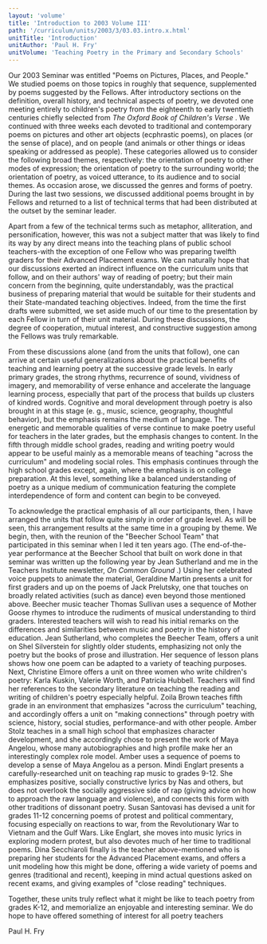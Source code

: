 ```yaml
---
layout: 'volume'
title: 'Introduction to 2003 Volume III'
path: '/curriculum/units/2003/3/03.03.intro.x.html'
unitTitle: 'Introduction'
unitAuthor: 'Paul H. Fry'
unitVolume: 'Teaching Poetry in the Primary and Secondary Schools'
---
```


<body>
<p>
  Our 2003 Seminar was entitled "Poems on Pictures, Places, and People." We studied poems on those topics in roughly that sequence, supplemented by poems suggested by the Fellows. After introductory sections on the definition, overall history, and technical aspects of poetry, we devoted one meeting entirely to children's poetry from the eighteenth to early twentieth centuries chiefly selected from
  <i>
   The Oxford Book of Children's Verse
  </i>
  . We continued with three weeks each devoted to traditional and contemporary poems on pictures and other art objects (ecphrastic poems), on places (or the sense of place), and on people (and animals or other things or ideas speaking or addressed as people). These categories allowed us to consider the following broad themes, respectively: the orientation of poetry to other modes of expression; the orientation of poetry to the surrounding world; the orientation of poetry, as voiced utterance, to its audience and to social themes. As occasion arose, we discussed the genres and forms of poetry. During the last two sessions, we discussed additional poems brought in by Fellows and returned to a list of technical terms that had been distributed at the outset by the seminar leader.
 </p>
<p>
  Apart from a few of the technical terms such as metaphor, alliteration, and personification, however, this was not a subject matter that was likely to find its way by any direct means into the teaching plans of public school teachers-with the exception of one Fellow who was preparing twelfth graders for their Advanced Placement exams. We can naturally hope that our discussions exerted an indirect influence on the curriculum units that follow, and on their authors' way of reading of poetry; but their main concern from the beginning, quite understandably, was the practical business of preparing material that would be suitable for their students and their State-mandated teaching objectives. Indeed, from the time the first drafts were submitted, we set aside much of our time to the presentation by each Fellow in turn of their unit material. During these discussions, the degree of cooperation, mutual interest, and constructive suggestion among the Fellows was truly remarkable.
 </p>
<p>
  From these discussions alone (and from the units that follow), one can arrive at certain useful generalizations about the practical benefits of teaching and learning poetry at the successive grade levels. In early primary grades, the strong rhythms, recurrence of sound, vividness of imagery, and memorability of verse enhance and accelerate the language learning process, especially that part of the process that builds up clusters of kindred words. Cognitive and moral development through poetry is also brought in at this stage (e. g., music, science, geography, thoughtful behavior), but the emphasis remains the medium of language. The energetic and memorable qualities of verse continue to make poetry useful for teachers in the later grades, but the emphasis changes to content. In the fifth through middle school grades, reading and writing poetry would appear to be useful mainly as a memorable means of teaching "across the curriculum" and modeling social roles. This emphasis continues through the high school grades except, again, where the emphasis is on college preparation. At this level, something like a balanced understanding of poetry as a unique medium of communication featuring the complete interdependence of form and content can begin to be conveyed.
 </p>
<p>
  To acknowledge the practical emphasis of all our participants, then, I have arranged the units that follow quite simply in order of grade level. As will be seen, this arrangement results at the same time in a grouping by theme. We begin, then, with the reunion of the "Beecher School Team" that participated in this seminar when I led it ten years ago. (The end-of-the-year performance at the Beecher School that built on work done in that seminar was written up the following year by Jean Sutherland and me in the Teachers Institute newsletter,
  <i>
   On Common Ground
  </i>
  .) Using her celebrated voice puppets to animate the material, Geraldine Martin presents a unit for first graders and up on the poems of Jack Prelutsky, one that touches on broadly related activities (such as dance) even beyond those mentioned above. Beecher music teacher Thomas Sullivan  uses a sequence of Mother Goose rhymes to introduce the rudiments of musical understanding to third graders. Interested teachers will wish to read his initial remarks on the differences and similarities between music and poetry in the history of education. Jean Sutherland, who completes the Beecher Team, offers a unit on Shel Silverstein for slightly older students, emphasizing not only the poetry but the books of prose and illustration. Her sequence of lesson plans shows how one poem can be adapted to a variety of teaching purposes. Next, Christine Elmore offers a unit on three women who write children's poetry: Karla Kuskin, Valerie Worth, and Patricia Hubbell. Teachers will find her references to the secondary literature on teaching the reading and writing of children's poetry especially helpful. Zoila Brown teaches fifth grade in an environment that emphasizes "across the curriculum" teaching, and accordingly offers a unit on "making connections" through poetry with science, history, social studies, performance-and with other people. Amber Stolz teaches in a small high school that emphasizes character development, and she accordingly chose to present the work of Maya Angelou, whose many autobiographies and high profile make her an interestingly complex role model. Amber uses a sequence of poems to develop a sense of Maya Angelou as a person. Mindi Englart presents a carefully-researched unit on teaching rap music to grades 9-12. She emphasizes positive, socially constructive lyrics by Nas and others, but does not overlook the socially aggressive side of rap (giving advice on how to approach the raw language and violence), and connects this form with other traditions of dissonant poetry. Susan Santovasi has devised a unit for grades 11-12 concerning poems of protest and political commentary, focusing especially on reactions to war, from the Revolutionary War to Vietnam and the Gulf Wars. Like Englart, she moves into music lyrics in exploring modern protest, but also devotes much of her time to traditional poems. Dina Secchiaroli finally is the teacher above-mentioned who is preparing her students for the Advanced Placement exams, and offers a unit modeling how this might be done, offering a wide variety of poems and genres (traditional and recent), keeping in mind actual questions asked on recent exams, and giving examples of "close reading" techniques.
 </p>
<p>
  Together, these units truly reflect what it might be like to teach poetry from grades K-12, and memorialize an enjoyable and interesting seminar. We do hope to have offered something of interest for all poetry teachers
 </p>

<p>
  Paul H. Fry
 </p>

</body>
